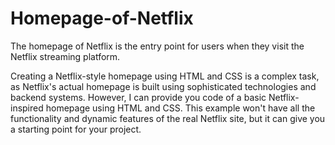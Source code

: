 # Homepage-of-Netflix
The homepage of Netflix is the entry point for users when they visit the Netflix streaming platform.

Creating a Netflix-style homepage using HTML and CSS is a complex task, as Netflix's actual homepage is built using sophisticated technologies and backend systems. However, I can provide you code of a basic Netflix-inspired homepage using HTML and CSS. This example won't have all the functionality and dynamic features of the real Netflix site, but it can give you a starting point for your project.
